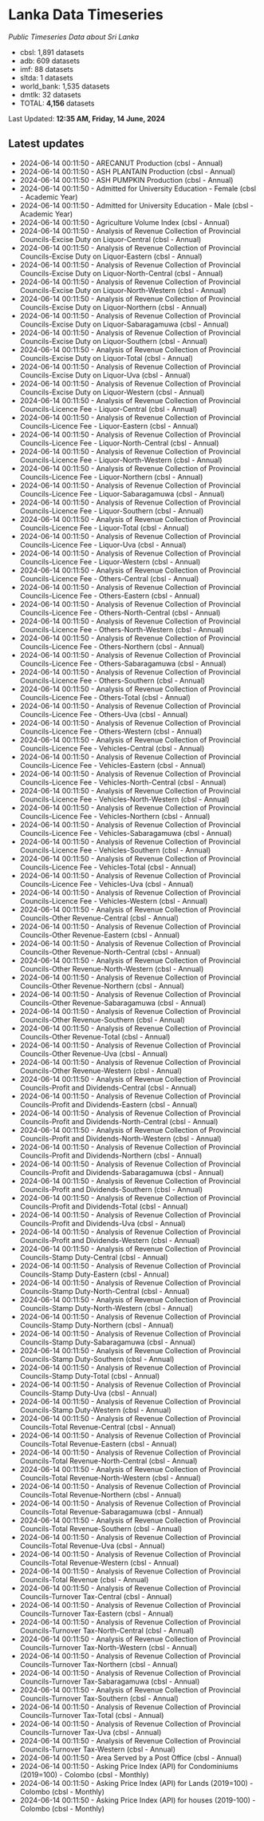 # Lanka Data Timeseries
*Public Timeseries Data about Sri Lanka*

* cbsl: 1,891 datasets
* adb: 609 datasets
* imf: 88 datasets
* sltda: 1 datasets
* world_bank: 1,535 datasets
* dmtlk: 32 datasets
* TOTAL: **4,156** datasets

Last Updated: **12:35 AM, Friday, 14 June, 2024**

## Latest updates

* 2024-06-14 00:11:50 - ARECANUT Production (cbsl - Annual)
* 2024-06-14 00:11:50 - ASH PLANTAIN Production (cbsl - Annual)
* 2024-06-14 00:11:50 - ASH PUMPKIN Production (cbsl - Annual)
* 2024-06-14 00:11:50 - Admitted for University Education - Female (cbsl - Academic Year)
* 2024-06-14 00:11:50 - Admitted for University Education - Male (cbsl - Academic Year)
* 2024-06-14 00:11:50 - Agriculture Volume Index (cbsl - Annual)
* 2024-06-14 00:11:50 - Analysis of Revenue Collection of Provincial Councils-Excise Duty on Liquor-Central (cbsl - Annual)
* 2024-06-14 00:11:50 - Analysis of Revenue Collection of Provincial Councils-Excise Duty on Liquor-Eastern (cbsl - Annual)
* 2024-06-14 00:11:50 - Analysis of Revenue Collection of Provincial Councils-Excise Duty on Liquor-North-Central (cbsl - Annual)
* 2024-06-14 00:11:50 - Analysis of Revenue Collection of Provincial Councils-Excise Duty on Liquor-North-Western (cbsl - Annual)
* 2024-06-14 00:11:50 - Analysis of Revenue Collection of Provincial Councils-Excise Duty on Liquor-Northern (cbsl - Annual)
* 2024-06-14 00:11:50 - Analysis of Revenue Collection of Provincial Councils-Excise Duty on Liquor-Sabaragamuwa (cbsl - Annual)
* 2024-06-14 00:11:50 - Analysis of Revenue Collection of Provincial Councils-Excise Duty on Liquor-Southern (cbsl - Annual)
* 2024-06-14 00:11:50 - Analysis of Revenue Collection of Provincial Councils-Excise Duty on Liquor-Total (cbsl - Annual)
* 2024-06-14 00:11:50 - Analysis of Revenue Collection of Provincial Councils-Excise Duty on Liquor-Uva (cbsl - Annual)
* 2024-06-14 00:11:50 - Analysis of Revenue Collection of Provincial Councils-Excise Duty on Liquor-Western (cbsl - Annual)
* 2024-06-14 00:11:50 - Analysis of Revenue Collection of Provincial Councils-Licence Fee - Liquor-Central (cbsl - Annual)
* 2024-06-14 00:11:50 - Analysis of Revenue Collection of Provincial Councils-Licence Fee - Liquor-Eastern (cbsl - Annual)
* 2024-06-14 00:11:50 - Analysis of Revenue Collection of Provincial Councils-Licence Fee - Liquor-North-Central (cbsl - Annual)
* 2024-06-14 00:11:50 - Analysis of Revenue Collection of Provincial Councils-Licence Fee - Liquor-North-Western (cbsl - Annual)
* 2024-06-14 00:11:50 - Analysis of Revenue Collection of Provincial Councils-Licence Fee - Liquor-Northern (cbsl - Annual)
* 2024-06-14 00:11:50 - Analysis of Revenue Collection of Provincial Councils-Licence Fee - Liquor-Sabaragamuwa (cbsl - Annual)
* 2024-06-14 00:11:50 - Analysis of Revenue Collection of Provincial Councils-Licence Fee - Liquor-Southern (cbsl - Annual)
* 2024-06-14 00:11:50 - Analysis of Revenue Collection of Provincial Councils-Licence Fee - Liquor-Total (cbsl - Annual)
* 2024-06-14 00:11:50 - Analysis of Revenue Collection of Provincial Councils-Licence Fee - Liquor-Uva (cbsl - Annual)
* 2024-06-14 00:11:50 - Analysis of Revenue Collection of Provincial Councils-Licence Fee - Liquor-Western (cbsl - Annual)
* 2024-06-14 00:11:50 - Analysis of Revenue Collection of Provincial Councils-Licence Fee - Others-Central (cbsl - Annual)
* 2024-06-14 00:11:50 - Analysis of Revenue Collection of Provincial Councils-Licence Fee - Others-Eastern (cbsl - Annual)
* 2024-06-14 00:11:50 - Analysis of Revenue Collection of Provincial Councils-Licence Fee - Others-North-Central (cbsl - Annual)
* 2024-06-14 00:11:50 - Analysis of Revenue Collection of Provincial Councils-Licence Fee - Others-North-Western (cbsl - Annual)
* 2024-06-14 00:11:50 - Analysis of Revenue Collection of Provincial Councils-Licence Fee - Others-Northern (cbsl - Annual)
* 2024-06-14 00:11:50 - Analysis of Revenue Collection of Provincial Councils-Licence Fee - Others-Sabaragamuwa (cbsl - Annual)
* 2024-06-14 00:11:50 - Analysis of Revenue Collection of Provincial Councils-Licence Fee - Others-Southern (cbsl - Annual)
* 2024-06-14 00:11:50 - Analysis of Revenue Collection of Provincial Councils-Licence Fee - Others-Total (cbsl - Annual)
* 2024-06-14 00:11:50 - Analysis of Revenue Collection of Provincial Councils-Licence Fee - Others-Uva (cbsl - Annual)
* 2024-06-14 00:11:50 - Analysis of Revenue Collection of Provincial Councils-Licence Fee - Others-Western (cbsl - Annual)
* 2024-06-14 00:11:50 - Analysis of Revenue Collection of Provincial Councils-Licence Fee - Vehicles-Central (cbsl - Annual)
* 2024-06-14 00:11:50 - Analysis of Revenue Collection of Provincial Councils-Licence Fee - Vehicles-Eastern (cbsl - Annual)
* 2024-06-14 00:11:50 - Analysis of Revenue Collection of Provincial Councils-Licence Fee - Vehicles-North-Central (cbsl - Annual)
* 2024-06-14 00:11:50 - Analysis of Revenue Collection of Provincial Councils-Licence Fee - Vehicles-North-Western (cbsl - Annual)
* 2024-06-14 00:11:50 - Analysis of Revenue Collection of Provincial Councils-Licence Fee - Vehicles-Northern (cbsl - Annual)
* 2024-06-14 00:11:50 - Analysis of Revenue Collection of Provincial Councils-Licence Fee - Vehicles-Sabaragamuwa (cbsl - Annual)
* 2024-06-14 00:11:50 - Analysis of Revenue Collection of Provincial Councils-Licence Fee - Vehicles-Southern (cbsl - Annual)
* 2024-06-14 00:11:50 - Analysis of Revenue Collection of Provincial Councils-Licence Fee - Vehicles-Total (cbsl - Annual)
* 2024-06-14 00:11:50 - Analysis of Revenue Collection of Provincial Councils-Licence Fee - Vehicles-Uva (cbsl - Annual)
* 2024-06-14 00:11:50 - Analysis of Revenue Collection of Provincial Councils-Licence Fee - Vehicles-Western (cbsl - Annual)
* 2024-06-14 00:11:50 - Analysis of Revenue Collection of Provincial Councils-Other Revenue-Central (cbsl - Annual)
* 2024-06-14 00:11:50 - Analysis of Revenue Collection of Provincial Councils-Other Revenue-Eastern (cbsl - Annual)
* 2024-06-14 00:11:50 - Analysis of Revenue Collection of Provincial Councils-Other Revenue-North-Central (cbsl - Annual)
* 2024-06-14 00:11:50 - Analysis of Revenue Collection of Provincial Councils-Other Revenue-North-Western (cbsl - Annual)
* 2024-06-14 00:11:50 - Analysis of Revenue Collection of Provincial Councils-Other Revenue-Northern (cbsl - Annual)
* 2024-06-14 00:11:50 - Analysis of Revenue Collection of Provincial Councils-Other Revenue-Sabaragamuwa (cbsl - Annual)
* 2024-06-14 00:11:50 - Analysis of Revenue Collection of Provincial Councils-Other Revenue-Southern (cbsl - Annual)
* 2024-06-14 00:11:50 - Analysis of Revenue Collection of Provincial Councils-Other Revenue-Total (cbsl - Annual)
* 2024-06-14 00:11:50 - Analysis of Revenue Collection of Provincial Councils-Other Revenue-Uva (cbsl - Annual)
* 2024-06-14 00:11:50 - Analysis of Revenue Collection of Provincial Councils-Other Revenue-Western (cbsl - Annual)
* 2024-06-14 00:11:50 - Analysis of Revenue Collection of Provincial Councils-Profit and Dividends-Central (cbsl - Annual)
* 2024-06-14 00:11:50 - Analysis of Revenue Collection of Provincial Councils-Profit and Dividends-Eastern (cbsl - Annual)
* 2024-06-14 00:11:50 - Analysis of Revenue Collection of Provincial Councils-Profit and Dividends-North-Central (cbsl - Annual)
* 2024-06-14 00:11:50 - Analysis of Revenue Collection of Provincial Councils-Profit and Dividends-North-Western (cbsl - Annual)
* 2024-06-14 00:11:50 - Analysis of Revenue Collection of Provincial Councils-Profit and Dividends-Northern (cbsl - Annual)
* 2024-06-14 00:11:50 - Analysis of Revenue Collection of Provincial Councils-Profit and Dividends-Sabaragamuwa (cbsl - Annual)
* 2024-06-14 00:11:50 - Analysis of Revenue Collection of Provincial Councils-Profit and Dividends-Southern (cbsl - Annual)
* 2024-06-14 00:11:50 - Analysis of Revenue Collection of Provincial Councils-Profit and Dividends-Total (cbsl - Annual)
* 2024-06-14 00:11:50 - Analysis of Revenue Collection of Provincial Councils-Profit and Dividends-Uva (cbsl - Annual)
* 2024-06-14 00:11:50 - Analysis of Revenue Collection of Provincial Councils-Profit and Dividends-Western (cbsl - Annual)
* 2024-06-14 00:11:50 - Analysis of Revenue Collection of Provincial Councils-Stamp Duty-Central (cbsl - Annual)
* 2024-06-14 00:11:50 - Analysis of Revenue Collection of Provincial Councils-Stamp Duty-Eastern (cbsl - Annual)
* 2024-06-14 00:11:50 - Analysis of Revenue Collection of Provincial Councils-Stamp Duty-North-Central (cbsl - Annual)
* 2024-06-14 00:11:50 - Analysis of Revenue Collection of Provincial Councils-Stamp Duty-North-Western (cbsl - Annual)
* 2024-06-14 00:11:50 - Analysis of Revenue Collection of Provincial Councils-Stamp Duty-Northern (cbsl - Annual)
* 2024-06-14 00:11:50 - Analysis of Revenue Collection of Provincial Councils-Stamp Duty-Sabaragamuwa (cbsl - Annual)
* 2024-06-14 00:11:50 - Analysis of Revenue Collection of Provincial Councils-Stamp Duty-Southern (cbsl - Annual)
* 2024-06-14 00:11:50 - Analysis of Revenue Collection of Provincial Councils-Stamp Duty-Total (cbsl - Annual)
* 2024-06-14 00:11:50 - Analysis of Revenue Collection of Provincial Councils-Stamp Duty-Uva (cbsl - Annual)
* 2024-06-14 00:11:50 - Analysis of Revenue Collection of Provincial Councils-Stamp Duty-Western (cbsl - Annual)
* 2024-06-14 00:11:50 - Analysis of Revenue Collection of Provincial Councils-Total Revenue-Central (cbsl - Annual)
* 2024-06-14 00:11:50 - Analysis of Revenue Collection of Provincial Councils-Total Revenue-Eastern (cbsl - Annual)
* 2024-06-14 00:11:50 - Analysis of Revenue Collection of Provincial Councils-Total Revenue-North-Central (cbsl - Annual)
* 2024-06-14 00:11:50 - Analysis of Revenue Collection of Provincial Councils-Total Revenue-North-Western (cbsl - Annual)
* 2024-06-14 00:11:50 - Analysis of Revenue Collection of Provincial Councils-Total Revenue-Northern (cbsl - Annual)
* 2024-06-14 00:11:50 - Analysis of Revenue Collection of Provincial Councils-Total Revenue-Sabaragamuwa (cbsl - Annual)
* 2024-06-14 00:11:50 - Analysis of Revenue Collection of Provincial Councils-Total Revenue-Southern (cbsl - Annual)
* 2024-06-14 00:11:50 - Analysis of Revenue Collection of Provincial Councils-Total Revenue-Uva (cbsl - Annual)
* 2024-06-14 00:11:50 - Analysis of Revenue Collection of Provincial Councils-Total Revenue-Western (cbsl - Annual)
* 2024-06-14 00:11:50 - Analysis of Revenue Collection of Provincial Councils-Total Revenue (cbsl - Annual)
* 2024-06-14 00:11:50 - Analysis of Revenue Collection of Provincial Councils-Turnover Tax-Central (cbsl - Annual)
* 2024-06-14 00:11:50 - Analysis of Revenue Collection of Provincial Councils-Turnover Tax-Eastern (cbsl - Annual)
* 2024-06-14 00:11:50 - Analysis of Revenue Collection of Provincial Councils-Turnover Tax-North-Central (cbsl - Annual)
* 2024-06-14 00:11:50 - Analysis of Revenue Collection of Provincial Councils-Turnover Tax-North-Western (cbsl - Annual)
* 2024-06-14 00:11:50 - Analysis of Revenue Collection of Provincial Councils-Turnover Tax-Northern (cbsl - Annual)
* 2024-06-14 00:11:50 - Analysis of Revenue Collection of Provincial Councils-Turnover Tax-Sabaragamuwa (cbsl - Annual)
* 2024-06-14 00:11:50 - Analysis of Revenue Collection of Provincial Councils-Turnover Tax-Southern (cbsl - Annual)
* 2024-06-14 00:11:50 - Analysis of Revenue Collection of Provincial Councils-Turnover Tax-Total (cbsl - Annual)
* 2024-06-14 00:11:50 - Analysis of Revenue Collection of Provincial Councils-Turnover Tax-Uva (cbsl - Annual)
* 2024-06-14 00:11:50 - Analysis of Revenue Collection of Provincial Councils-Turnover Tax-Western (cbsl - Annual)
* 2024-06-14 00:11:50 - Area Served by a Post Office (cbsl - Annual)
* 2024-06-14 00:11:50 - Asking Price Index (API) for Condominiums (2019=100) - Colombo (cbsl - Monthly)
* 2024-06-14 00:11:50 - Asking Price Index (API) for Lands (2019=100) - Colombo (cbsl - Monthly)
* 2024-06-14 00:11:50 - Asking Price Index (API) for houses (2019-100) - Colombo (cbsl - Monthly)